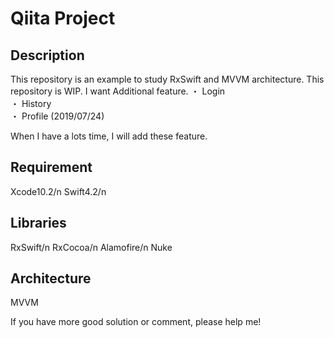Qiita Project
====

## Description
This repository is an example to study RxSwift and MVVM architecture.
This repository is WIP.
I want Additional feature. 
・ Login</br>
・ History </br>
・ Profile 
(2019/07/24)

When I have a lots time, I will add these feature.

## Requirement
Xcode10.2/n
Swift4.2/n

## Libraries
RxSwift/n
RxCocoa/n
Alamofire/n
Nuke

## Architecture
MVVM

If you have more good solution or comment, please help me! 
